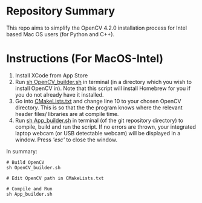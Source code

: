 # Repository Summary
This repo aims to simplify the OpenCV 4.2.0 installation process for Intel based Mac OS users (for Python and C++).

# Instructions (For MacOS-Intel)
1) Install XCode from App Store
2) Run [sh OpenCV_builder.sh](https://github.com/OliverHeilmann/BuildOpenCV_cpp/blob/main/App_builder.sh) in terminal (in a directory which you wish to install OpenCV in). Note that this script will install Homebrew for you if you do not already have it installed.
3) Go into [CMakeLists.txt](https://github.com/OliverHeilmann/BuildOpenCV_cpp/blob/main/CMakeLists.txt) and change line 10 to your chosen OpenCV directory. This is so that the the program knows where the relevant header files/ libraries are at compile time.
4) Run [sh App_builder.sh](https://github.com/OliverHeilmann/BuildOpenCV_cpp/blob/main/OpenCV_builder.sh) in terminal (of the git repository directory) to compile, build and run the script. If no errors are thrown, your integrated laptop webcam (or USB detectable webcam) will be displayed in a window. Press _'esc'_ to close the window.

In summary:
```text
# Build OpenCV
sh OpenCV_builder.sh

# Edit OpenCV path in CMakeLists.txt

# Compile and Run
sh App_builder.sh
```